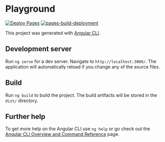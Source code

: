 # Playground

[![Deploy Pages](https://github.com/JaimeStill/ng-playground/actions/workflows/deploy-pages.yml/badge.svg)](https://github.com/JaimeStill/ng-playground/actions/workflows/deploy-pages.yml) [![pages-build-deployment](https://github.com/JaimeStill/ng-playground/actions/workflows/pages/pages-build-deployment/badge.svg)](https://github.com/JaimeStill/ng-playground/actions/workflows/pages/pages-build-deployment)

This project was generated with [Angular CLI](https://github.com/angular/angular-cli).

## Development server

Run `ng serve` for a dev server. Navigate to `http://localhost:3000/`. The application will automatically reload if you change any of the source files.

## Build

Run `ng build` to build the project. The build artifacts will be stored in the `dist/` directory.

## Further help

To get more help on the Angular CLI use `ng help` or go check out the [Angular CLI Overview and Command Reference](https://angular.io/cli) page.
